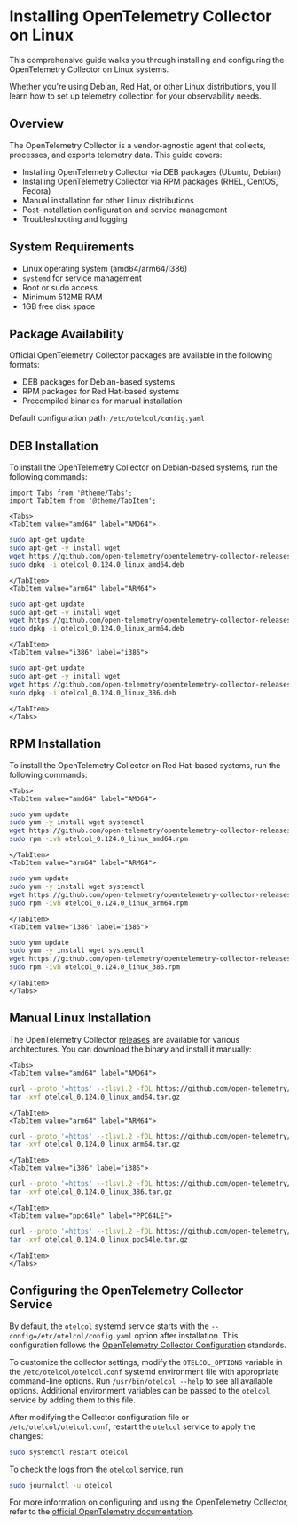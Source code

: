 # Installing OpenTelemetry Collector on Linux

This comprehensive guide walks you through installing and configuring the
OpenTelemetry Collector on Linux systems.

Whether you're using Debian, Red Hat, or other Linux distributions,
you'll learn how to set up telemetry collection for your observability needs.

## Overview

The OpenTelemetry Collector is a vendor-agnostic agent that collects, processes,
and exports telemetry data. This guide covers:

- Installing OpenTelemetry Collector via DEB packages (Ubuntu, Debian)
- Installing OpenTelemetry Collector via RPM packages (RHEL, CentOS, Fedora)
- Manual installation for other Linux distributions
- Post-installation configuration and service management
- Troubleshooting and logging

## System Requirements

- Linux operating system (amd64/arm64/i386)
- `systemd` for service management
- Root or sudo access
- Minimum 512MB RAM
- 1GB free disk space

## Package Availability

Official OpenTelemetry Collector packages are available in the following formats:

- DEB packages for Debian-based systems
- RPM packages for Red Hat-based systems
- Precompiled binaries for manual installation

Default configuration path: `/etc/otelcol/config.yaml`

## DEB Installation

To install the OpenTelemetry Collector on Debian-based systems, run the
following commands:

```mdx-code-block
import Tabs from '@theme/Tabs';
import TabItem from '@theme/TabItem';

<Tabs>
<TabItem value="amd64" label="AMD64">
```

```sh
sudo apt-get update
sudo apt-get -y install wget
wget https://github.com/open-telemetry/opentelemetry-collector-releases/releases/download/v0.124.0/otelcol_0.124.0_linux_amd64.deb
sudo dpkg -i otelcol_0.124.0_linux_amd64.deb
```

```mdx-code-block
</TabItem>
<TabItem value="arm64" label="ARM64">
```

```sh
sudo apt-get update
sudo apt-get -y install wget
wget https://github.com/open-telemetry/opentelemetry-collector-releases/releases/download/v0.124.0/otelcol_0.124.0_linux_arm64.deb
sudo dpkg -i otelcol_0.124.0_linux_arm64.deb
```

```mdx-code-block
</TabItem>
<TabItem value="i386" label="i386">
```

```sh
sudo apt-get update
sudo apt-get -y install wget
wget https://github.com/open-telemetry/opentelemetry-collector-releases/releases/download/v0.124.0/otelcol_0.124.0_linux_386.deb
sudo dpkg -i otelcol_0.124.0_linux_386.deb
```

```mdx-code-block
</TabItem>
</Tabs>
```

## RPM Installation

To install the OpenTelemetry Collector on Red Hat-based systems, run the
following commands:

```mdx-code-block
<Tabs>
<TabItem value="amd64" label="AMD64">
```

```sh
sudo yum update
sudo yum -y install wget systemctl
wget https://github.com/open-telemetry/opentelemetry-collector-releases/releases/download/v0.124.0/otelcol_0.124.0_linux_amd64.rpm
sudo rpm -ivh otelcol_0.124.0_linux_amd64.rpm
```

```mdx-code-block
</TabItem>
<TabItem value="arm64" label="ARM64">
```

```sh
sudo yum update
sudo yum -y install wget systemctl
wget https://github.com/open-telemetry/opentelemetry-collector-releases/releases/download/v0.124.0/otelcol_0.124.0_linux_arm64.rpm
sudo rpm -ivh otelcol_0.124.0_linux_arm64.rpm
```

```mdx-code-block
</TabItem>
<TabItem value="i386" label="i386">
```

```sh
sudo yum update
sudo yum -y install wget systemctl
wget https://github.com/open-telemetry/opentelemetry-collector-releases/releases/download/v0.124.0/otelcol_0.124.0_linux_386.rpm
sudo rpm -ivh otelcol_0.124.0_linux_386.rpm
```

```mdx-code-block
</TabItem>
</Tabs>
```

## Manual Linux Installation

The OpenTelemetry
Collector [releases](https://github.com/open-telemetry/opentelemetry-collector-releases/releases)
are available for various architectures. You can download the binary and install
it manually:

```mdx-code-block
<Tabs>
<TabItem value="amd64" label="AMD64">
```

```sh
curl --proto '=https' --tlsv1.2 -fOL https://github.com/open-telemetry/opentelemetry-collector-releases/releases/download/v0.124.0/otelcol_0.124.0_linux_amd64.tar.gz
tar -xvf otelcol_0.124.0_linux_amd64.tar.gz
```

```mdx-code-block
</TabItem>
<TabItem value="arm64" label="ARM64">
```

```sh
curl --proto '=https' --tlsv1.2 -fOL https://github.com/open-telemetry/opentelemetry-collector-releases/releases/download/v0.124.0/otelcol_0.124.0_linux_arm64.tar.gz
tar -xvf otelcol_0.124.0_linux_arm64.tar.gz
```

```mdx-code-block
</TabItem>
<TabItem value="i386" label="i386">
```

```sh
curl --proto '=https' --tlsv1.2 -fOL https://github.com/open-telemetry/opentelemetry-collector-releases/releases/download/v0.124.0/otelcol_0.124.0_linux_386.tar.gz
tar -xvf otelcol_0.124.0_linux_386.tar.gz
```

```mdx-code-block
</TabItem>
<TabItem value="ppc64le" label="PPC64LE">
```

```sh
curl --proto '=https' --tlsv1.2 -fOL https://github.com/open-telemetry/opentelemetry-collector-releases/releases/download/v0.124.0/otelcol_0.124.0_linux_ppc64le.tar.gz
tar -xvf otelcol_0.124.0_linux_ppc64le.tar.gz
```

```mdx-code-block
</TabItem>
</Tabs>
```

## Configuring the OpenTelemetry Collector Service

By default, the `otelcol` systemd service starts with the
`--config=/etc/otelcol/config.yaml` option after installation. This
configuration follows the [OpenTelemetry Collector Configuration](https://opentelemetry.io/docs/collector/configuration/)
standards.

To customize the collector settings, modify the `OTELCOL_OPTIONS` variable in
the `/etc/otelcol/otelcol.conf` systemd environment file with appropriate
command-line options. Run `/usr/bin/otelcol --help` to see all available
options. Additional environment variables can be passed to the `otelcol` service
by adding them to this file.

After modifying the Collector configuration file or `/etc/otelcol/otelcol.conf`,
restart the `otelcol` service to apply the changes:

```sh
sudo systemctl restart otelcol
```

To check the logs from the `otelcol` service, run:

```sh
sudo journalctl -u otelcol
```

For more information on configuring and using the OpenTelemetry Collector, refer
to
the [official OpenTelemetry documentation](https://opentelemetry.io/docs/collector/).
